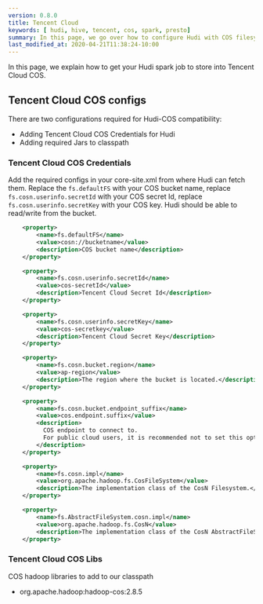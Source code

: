 ```yaml
---
version: 0.8.0
title: Tencent Cloud
keywords: [ hudi, hive, tencent, cos, spark, presto]
summary: In this page, we go over how to configure Hudi with COS filesystem.
last_modified_at: 2020-04-21T11:38:24-10:00
---
```

In this page, we explain how to get your Hudi spark job to store into Tencent Cloud COS.

## Tencent Cloud COS configs

There are two configurations required for Hudi-COS compatibility:

- Adding Tencent Cloud COS Credentials for Hudi
- Adding required Jars to classpath

### Tencent Cloud COS Credentials

Add the required configs in your core-site.xml from where Hudi can fetch them. Replace the `fs.defaultFS` with your COS bucket name, replace `fs.cosn.userinfo.secretId` with your COS secret Id, replace `fs.cosn.userinfo.secretKey` with your COS key. Hudi should be able to read/write from the bucket.

```xml
    <property>
        <name>fs.defaultFS</name>
        <value>cosn://bucketname</value>
        <description>COS bucket name</description>
    </property>

    <property>
        <name>fs.cosn.userinfo.secretId</name>
        <value>cos-secretId</value>
        <description>Tencent Cloud Secret Id</description>
    </property>

    <property>
        <name>fs.cosn.userinfo.secretKey</name>
        <value>cos-secretkey</value>
        <description>Tencent Cloud Secret Key</description>
    </property>

    <property>
        <name>fs.cosn.bucket.region</name>
        <value>ap-region</value>
        <description>The region where the bucket is located.</description>
    </property>

    <property>
        <name>fs.cosn.bucket.endpoint_suffix</name>
        <value>cos.endpoint.suffix</value>
        <description>
          COS endpoint to connect to. 
          For public cloud users, it is recommended not to set this option, and only the correct area field is required.
        </description>
    </property>

    <property>
        <name>fs.cosn.impl</name>
        <value>org.apache.hadoop.fs.CosFileSystem</value>
        <description>The implementation class of the CosN Filesystem.</description>
    </property>

    <property>
        <name>fs.AbstractFileSystem.cosn.impl</name>
        <value>org.apache.hadoop.fs.CosN</value>
        <description>The implementation class of the CosN AbstractFileSystem.</description>
    </property>

```

### Tencent Cloud COS Libs
COS hadoop libraries to add to our classpath

- org.apache.hadoop:hadoop-cos:2.8.5
